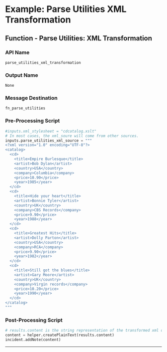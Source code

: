 <!--
    DO NOT MANUALLY EDIT THIS FILE
    THIS FILE IS AUTOMATICALLY GENERATED WITH resilient-sdk codegen
-->

# Example: Parse Utilities XML Transformation

## Function - Parse Utilities: XML Transformation

### API Name
`parse_utilities_xml_transformation`

### Output Name
`None`

### Message Destination
`fn_parse_utilities`

### Pre-Processing Script
```python
#inputs.xml_stylesheet = "cdcatalog.xslt"
# In most cases, the xml_soure will come from other sources. 
inputs.parse_utilities_xml_source = """
<?xml version="1.0" encoding="UTF-8"?>
<catalog>
  <cd>
    <title>Empire Burlesque</title>
    <artist>Bob Dylan</artist>
    <country>USA</country>
    <company>Columbia</company>
    <price>10.90</price>
    <year>1985</year>
  </cd>
  <cd>
    <title>Hide your heart</title>
    <artist>Bonnie Tyler</artist>
    <country>UK</country>
    <company>CBS Records</company>
    <price>9.90</price>
    <year>1988</year>
  </cd>
  <cd>
    <title>Greatest Hits</title>
    <artist>Dolly Parton</artist>
    <country>USA</country>
    <company>RCA</company>
    <price>9.90</price>
    <year>1982</year>
  </cd>
  <cd>
    <title>Still got the blues</title>
    <artist>Gary Moore</artist>
    <country>UK</country>
    <company>Virgin records</company>
    <price>10.20</price>
    <year>1990</year>
  </cd>
</catalog>
"""
```

### Post-Processing Script
```python
# results.content is the string representation of the transformed xml document
content = helper.createPlainText(results.content)
incident.addNote(content)
```

---

